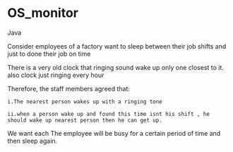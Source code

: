 # OS_monitor
Java


Consider employees of a factory  want to sleep between their job shifts and just to done their job on time

There is a very old clock  that  ringing sound wake up only one closest to it. also clock just ringing every hour

Therefore, the staff members agreed that: 

    i.The nearest person wakes up with a ringing tone
    
    ii.when a person wake up and found this time isnt his shift , he should wake up nearest person then he can get up.
    
    
We want each The employee will be busy for a certain period of time and then sleep again.

